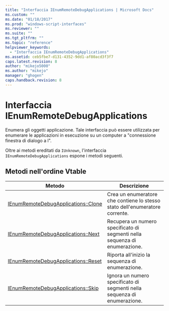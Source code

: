 ```yaml
---
title: "Interfaccia IEnumRemoteDebugApplications | Microsoft Docs"
ms.custom: ""
ms.date: "01/18/2017"
ms.prod: "windows-script-interfaces"
ms.reviewer: ""
ms.suite: ""
ms.tgt_pltfrm: ""
ms.topic: "reference"
helpviewer_keywords: 
  - "Interfaccia IEnumRemoteDebugApplications"
ms.assetid: ceb5fbe7-d131-4352-9dd1-af80acd3f3f7
caps.latest.revision: 8
author: "mikejo5000"
ms.author: "mikejo"
manager: "ghogen"
caps.handback.revision: 8
---
```

# Interfaccia IEnumRemoteDebugApplications
Enumera gli oggetti applicazione.  Tale interfaccia può essere utilizzata per enumerare le applicazioni in esecuzione su un computer a "connessione finestra di dialogo a l".  
  
 Oltre ai metodi ereditati da `IUnknown`, l'interfaccia `IEnumRemoteDebugApplications` espone i metodi seguenti.  
  
## Metodi nell'ordine Vtable  
  
|Metodo|Descrizione|  
|------------|-----------------|  
|[IEnumRemoteDebugApplications::Clone](../../winscript/reference/ienumremotedebugapplications-clone.md)|Crea un enumeratore che contiene lo stesso stato dell'enumeratore corrente.|  
|[IEnumRemoteDebugApplications::Next](../../winscript/reference/ienumremotedebugapplications-next.md)|Recupera un numero specificato di segmenti nella sequenza di enumerazione.|  
|[IEnumRemoteDebugApplications::Reset](../../winscript/reference/ienumremotedebugapplications-reset.md)|Riporta all'inizio la sequenza di enumerazione.|  
|[IEnumRemoteDebugApplications::Skip](../../winscript/reference/ienumremotedebugapplications-skip.md)|Ignora un numero specificato di segmenti nella sequenza di enumerazione.|